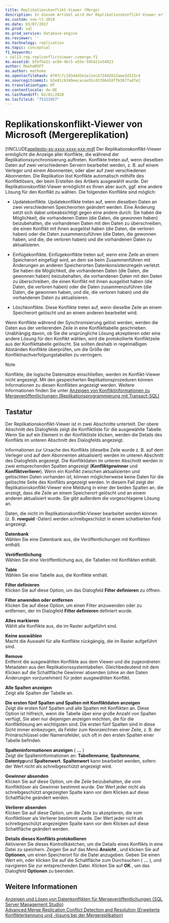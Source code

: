 ```yaml
---
title: Replikationskonflikt-Viewer (Merge)
description: In diesem Artikel wird der Replikationskonflikt-Viewer erläutert, der für Mergereplikationen in SQL Server verwendet wird.
ms.custom: seo-lt-2019
ms.date: 03/07/2017
ms.prod: sql
ms.prod_service: database-engine
ms.reviewer: ''
ms.technology: replication
ms.topic: conceptual
f1_keywords:
- sql13.rep.replconflictviewer.cvmerge.f1
ms.assetid: bfef5e21-ac04-4bc5-a55e-595421e34923
author: MashaMSFT
ms.author: mathoma
ms.openlocfilehash: 0707cfc193d4d3e1e11ecb724d2012aee2d315c4
ms.sourcegitcommit: b2e81cb349eecacee91cd3766410ffb3677ad7e2
ms.translationtype: HT
ms.contentlocale: de-DE
ms.lasthandoff: 02/01/2020
ms.locfileid: "75321957"
---
```

# <a name="microsoft-replication-conflict-viewer-merge-replication"></a>Replikationskonflikt-Viewer von Microsoft (Mergereplikation)
[!INCLUDE[appliesto-ss-xxxx-xxxx-xxx-md](../../includes/appliesto-ss-xxxx-xxxx-xxx-md.md)]
  Der Replikationskonflikt-Viewer ermöglicht die Anzeige aller Konflikte, die während der Replikationssynchronisierung auftreten. Konflikte treten auf, wenn dieselben Daten auf zwei verschiedenen Servern bearbeitet werden, z. B. auf einem Verleger und einem Abonnenten, oder aber auf zwei verschiedenen Abonnenten. Die Replikation löst Konflikte automatisch mithilfe des Konfliktlösers, der beim Erstellen des Artikels ausgewählt wurde. Der Replikationskonflikt-Viewer ermöglicht es Ihnen aber auch, ggf. eine andere Lösung für den Konflikt zu wählen. Die folgenden Konflikte sind möglich:  
  
-   Updatekonflikte. Updatekonflikte treten auf, wenn dieselben Daten an zwei verschiedenen Speicherorten geändert werden. Eine Änderung setzt sich dabei unbeabsichtigt gegen eine andere durch. Sie haben die Möglichkeit, die vorhandenen Daten (die Daten, die gewonnen haben) beizubehalten, die vorhandenen Daten mit den Daten zu überschreiben, die einen Konflikt mit ihnen ausgelöst haben (die Daten, die verloren haben) oder die Daten zusammenzuführen (die Daten, die gewonnen haben, und die, die verloren haben) und die vorhandenen Daten zu aktualisieren.  
  
-   Einfügekonflikte. Einfügekonflikte treten auf, wenn eine Zeile an einem Speicherort eingefügt wird, an dem sie beim Zusammenführen mit Änderungen an anderen Speicherorten Datenkonsistenzregeln verletzt. Sie haben die Möglichkeit, die vorhandenen Daten (die Daten, die gewonnen haben) beizubehalten, die vorhandenen Daten mit den Daten zu überschreiben, die einen Konflikt mit ihnen ausgelöst haben (die Daten, die verloren haben) oder die Daten zusammenzuführen (die Daten, die gewonnen haben, und die, die verloren haben) und die vorhandenen Daten zu aktualisieren.  
  
-   Löschkonflikte. Diese Konflikte treten auf, wenn dieselbe Zeile an einem Speicherort gelöscht und an einem anderen bearbeitet wird.  
  
 Wenn Konflikte während der Synchronisierung gelöst werden, werden die Daten aus der verlierenden Zeile in eine Konflikttabelle geschrieben. Unabhängig davon, ob Sie die ursprüngliche Lösung akzeptieren oder eine andere Lösung für den Konflikt wählen, wird die protokollierte Konfliktzeile aus der Konflikttabelle gelöscht. Sie sollten deshalb in regelmäßigen Abständen Konflikte überprüfen, um die Größe der Konfliktnachverfolgungstabellen zu verringern.  
  
> [!NOTE]  
>  Konflikte, die logische Datensätze einschließen, werden im Konflikt-Viewer nicht angezeigt. Mit den gespeicherten Replikationsprozeduren können Informationen zu diesen Konflikten angezeigt werden. Weitere Informationen finden Sie unter [Anzeigen von Konfliktinformationen zu Mergeveröffentlichungen &#40;Replikationsprogrammierung mit Transact-SQL&#41;](../../relational-databases/replication/view-conflict-information-for-merge-publications.md)  
  
## <a name="options"></a>Tastatur  
 Der Replikationskonflikt-Viewer ist in zwei Abschnitte unterteilt. Der obere Abschnitt des Dialogfelds zeigt die Konfliktliste für die ausgewählte Tabelle. Wenn Sie auf ein Element in der Konfliktliste klicken, werden die Details des Konflikts im unteren Abschnitt des Dialogfelds angezeigt.  
  
 Informationen zur Ursache des Konflikts (dieselbe Zeile wurde z. B. auf dem Verleger und auf dem Abonnenten aktualisiert) werden im unteren Abschnitt des Dialogfelds angezeigt. Die Konfliktdaten im unteren Abschnitt werden in zwei entsprechenden Spalten angezeigt (**Konfliktgewinner** und **Konfliktverlierer**). Wenn ein Konflikt zwischen aktualisierten und gelöschten Daten vorhanden ist, können möglicherweise keine Daten für die gelöschte Seite des Konflikts angezeigt werden. In diesem Fall zeigt der Replikationskonflikt-Viewer eine Meldung in einer der beiden Spalten an, die anzeigt, dass die Zeile an einem Speicherort gelöscht und an einem anderen aktualisiert wurde. Sie gibt außerdem die vorgeschlagene Lösung an.  
  
 Daten, die nicht im Replikationskonflikt-Viewer bearbeitet werden können (z. B. **rowguid** -Daten) werden schreibgeschützt in einem schattierten Feld angezeigt.  
  
 **Datenbank**  
 Wählen Sie eine Datenbank aus, die Veröffentlichungen mit Konflikten enthält.  
  
 **Veröffentlichung**  
 Wählen Sie eine Veröffentlichung aus, die Tabellen mit Konflikten enthält.  
  
 **Table**  
 Wählen Sie eine Tabelle aus, die Konflikte enthält.  
  
 **Filter definieren**  
 Klicken Sie auf diese Option, um das Dialogfeld **Filter definieren** zu öffnen.  
  
 **Filter anwenden oder entfernen**  
 Klicken Sie auf diese Option, um einen Filter anzuwenden oder zu entfernen, der im Dialogfeld **Filter definieren** definiert wurde.  
  
 **Alles markieren**  
 Wählt alle Konflikte aus, die im Raster aufgeführt sind.  
  
 **Keine auswählen**  
 Macht die Auswahl für alle Konflikte rückgängig, die im Raster aufgeführt sind.  
  
 **Remove**  
 Entfernt die ausgewählten Konflikte aus dem Viewer und die zugeordneten Metadaten aus den Replikationssystemtabellen. Gleichbedeutend mit dem Klicken auf die Schaltfläche Gewinner absenden (ohne an den Daten Änderungen vorzunehmen) für jeden ausgewählten Konflikt.  
  
 **Alle Spalten anzeigen**  
 Zeigt alle Spalten der Tabelle an.  
  
 **Die ersten fünf Spalten und Spalten mit Konfliktdaten anzeigen**  
 Zeigt die ersten fünf Spalten und alle Spalten mit Konflikten an. Diese Option ist hilfreich, wenn die Tabelle über eine große Anzahl von Spalten verfügt, Sie aber nur diejenigen anzeigen möchten, die für die Konfliktlösung am wichtigsten sind. Die ersten fünf Spalten sind in diese Sicht immer einbezogen, da Felder zum Kennzeichnen einer Zeile, z. B. der Primärschlüssel oder Namensfelder, sich oft in den ersten Spalten einer Tabelle befinden.  
  
 **Spalteninformationen anzeigen** ( **…** )  
 Zeigt die Spalteninformationen an: **Tabellenname**, **Spaltenname**, **Datentyp**und **Spaltenwert**. **Spaltenwert** kann bearbeitet werden, sofern der Wert nicht als schreibgeschützt angezeigt wird.  
  
 **Gewinner absenden**  
 Klicken Sie auf diese Option, um die Zeile beizubehalten, die vom Konfliktlöser als Gewinner bestimmt wurde. Der Wert jeder nicht als schreibgeschützt angezeigten Spalte kann vor dem Klicken auf diese Schaltfläche geändert werden.  
  
 **Verlierer absenden**  
 Klicken Sie auf diese Option, um die Zeile zu akzeptieren, die vom Konfliktlöser als Verlierer bestimmt wurde. Der Wert jeder nicht als schreibgeschützt angezeigten Spalte kann vor dem Klicken auf diese Schaltfläche geändert werden.  
  
 **Details dieses Konflikts protokollieren**  
 Aktivieren Sie dieses Kontrollkästchen, um die Details eines Konflikts in eine Datei zu speichern. Zeigen Sie auf das Menü **Ansicht** , und klicken Sie auf **Optionen**, um einen Speicherort für die Datei anzugeben. Geben Sie einen Wert ein, oder klicken Sie auf die Schaltfläche zum Durchsuchen ( **...** ), und navigieren Sie zur entsprechenden Datei. Klicken Sie auf **OK** , um das Dialogfeld **Optionen** zu beenden.  
  
## <a name="see-also"></a>Weitere Informationen  
 [Anzeigen und Lösen von Datenkonflikten für Mergeveröffentlichungen &#40;SQL Server Management Studio&#41;](../../relational-databases/replication/view-and-resolve-data-conflicts-for-merge-publications.md)   
 [Advanced Merge Replication Conflict Detection and Resolution (Erweiterte Konflikterkennung und -lösung bei der Mergereplikation)](../../relational-databases/replication/merge/advanced-merge-replication-conflict-detection-and-resolution.md)  
  
  
